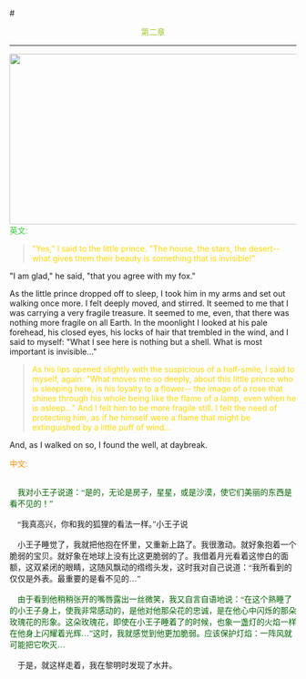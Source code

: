 #<center><font color=YellowGreen>第二章</font></center>
***
<img src="https://ss0.bdstatic.com/70cFuHSh_Q1YnxGkpoWK1HF6hhy/it/u=3011634436,1941382534&fm=26&gp=0.jpg" width="850" height="300">
<font color=LimeGreen face="楷体">英文:</font>

><font color=Gold>"Yes," I said to the little prince. "The house, the stars, the desert-- what gives them their beauty is something that is invisible!"</font>

"I am glad," he said, "that you agree with my fox."

As the little prince dropped off to sleep, I took him in my arms and set out walking once more. I felt deeply moved, and stirred. It seemed to me that I was carrying a very fragile treasure. It seemed to me, even, that there was nothing more fragile on all Earth. In the moonlight I looked at his pale forehead, his closed eyes, his locks of hair that trembled in the wind, and I said to myself: "What I see here is nothing but a shell. What is most important is invisible..."

><font color=Gold>As his lips opened slightly with the suspicious of a half-smile, I said to myself, again: "What moves me so deeply, about this little prince who is sleeping here, is his loyalty to a flower-- the image of a rose that shines through his whole being like the flame of a lamp, even when he is asleep..." And I felt him to be more fragile still. I felt the need of protecting him, as if he himself were a flame that might be extinguished by a little puff of wind...</font>

And, as I walked on so, I found the well, at daybreak.

<font color=Darkorange face="楷体">中文:</font>

<font face="楷体" color=DarkGreen><br>&ensp;&ensp;我对小王子说道：“是的，无论是房子，星星，或是沙漠，使它们美丽的东西是看不见的！” </br></font>
<font face="楷体"><br>&ensp;&ensp;“我真高兴，你和我的狐狸的看法一样。”小王子说</br></font>
<font face="楷体"><br>&ensp;&ensp;小王子睡觉了，我就把他抱在怀里，又重新上路了。我很激动。就好象抱着一个脆弱的宝贝。就好象在地球上没有比这更脆弱的了。我借着月光看着这惨白的面额，这双紧闭的眼睛，这随风飘动的绺绺头发，这时我对自己说道：“我所看到的仅仅是外表。最重要的是看不见的…” </br></font>
<font face="楷体" color=DarkGreen><br>&ensp;&ensp;由于看到他稍稍张开的嘴唇露出一丝微笑，我又自言自语地说：“在这个熟睡了的小王子身上，使我非常感动的，是他对他那朵花的忠诚，是在他心中闪烁的那朵玫瑰花的形象。这朵玫瑰花，即使在小王子睡着了的时候，也象一盏灯的火焰一样在他身上闪耀着光辉…”这时，我就感觉到他更加脆弱。应该保护灯焰：一阵风就可能把它吹灭…</br></font>
 <font face="楷体"><br>&ensp;&ensp;于是，就这样走着，我在黎明时发现了水井。</br></font>
 
